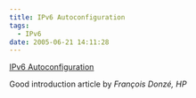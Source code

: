 ```yaml
---
title: IPv6 Autoconfiguration
tags:
  - IPv6
date: 2005-06-21 14:11:28
---
```


[IPv6 Autoconfiguration](http://www.cisco.com/en/US/about/ac123/ac147/archived_issues/ipj_7-2/ipv6_autoconfig.html)

Good introduction article by <span class="contentheader">_François Donzé, HP_</span>